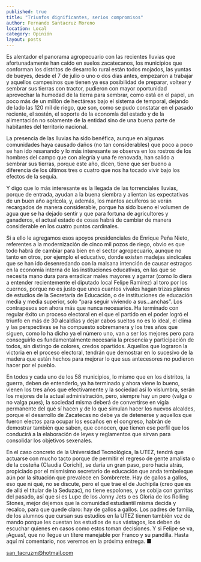 ```yaml
---
published: true
title: "Triunfos dignificantes, serios compromisos"
author: Fernando Santacruz Moreno
location: Local
category: Opinión
layout: posts
---
```


Es alentador el panorama agropecuario con las recientes lluvias que afortunadamente han caído en suelos zacatecanos, los municipios que conforman los distritos de desarrollo rural están todos mojados, las yuntas de bueyes, desde el 7 de julio o uno o dos días antes, empezaron a trabajar y aquellos campesinos que tienen ya esa posibilidad de preparar, voltear y sembrar sus tierras con tractor, pudieron con mayor oportunidad aprovechar la humedad de la tierra para sembrar, como está en el papel, un poco más de un millón de hectáreas bajo el sistema de temporal, dejando de lado las 120 mil de riego, que son, como se pudo constatar en el pasado reciente, el sostén, el soporte de la economía del estado y de la alimentación no solamente de la entidad sino de una buena parte de habitantes del territorio nacional.

La presencia de las lluvias ha sido benéfica, aunque en algunas comunidades haya causado daños (no tan considerables) que poco a poco se han ido resanando y lo más interesante se observa en los rostros de los hombres del campo que con alegría y una fe renovada, han salido a sembrar sus tierras, porque este año, dicen, tiene que ser bueno a diferencia de los últimos tres o cuatro que nos ha tocado vivir bajo los efectos de la sequía.

Y digo que lo más interesante es la llegada de las torrenciales lluvias, porque de entrada, ayudan a la buena siembra y alientan las expectativas de un buen año agrícola, y, además, los mantos acuíferos se verán recargados de manera considerable, porque ha sido bueno el volumen de agua que se ha dejado sentir y que para fortuna de agricultores y ganaderos, el actual estado de cosas habrá de cambiar de manera considerable en los cuatro puntos cardinales.

Si a ello le agregamos esos apoyos presidenciales de Enrique Peña Nieto, referentes  a la modernización de cinco mil pozos de riego, obvio es que todo habrá de cambiar para bien en el sector agropecuario, aunque no tanto en otros, por ejemplo el educativo, donde existen madejas sindicales que se han ido desenredando con la malsana intención de causar estragos en la economía interna de las instituciones educativas, en las que se necesita mano dura para erradicar males mayores y agarrar (como lo diera a entender recientemente el diputado local Felipe Ramírez) al toro por los cuernos, porque no es justo que unos cuantos vivales hagan trizas planes de estudios de la Secretaría de Educación, o de instituciones de educación media y media superior, solo “para seguir viviendo a sus…anchas”.
Los contrapesos son ahora más que nunca necesarios. Ha terminado con regular éxito un proceso electoral en el que el partido en el poder logró el triunfo en más de 30 alcaldías y dejar cabos sueltos no es lo ideal, el clima y las perspectivas  se ha compuesto  sobremanera y los tres años que siguen, como lo ha dicho ya el número uno, van a ser los mejores pero para conseguirlo es fundamentalmente necesaria la presencia y participación de todos, sin distingo de colores, credos opartidos. Aquellos que lograron la victoria en el proceso electoral, tendrán que demostrar en lo sucesivo de la madera que están hechos para mejorar lo que sus antecesores no pudieron hacer por el pueblo.

En todos y cada uno de los 58 municipios, lo mismo que en los distritos, la guerra, deben de entenderlo, ya ha terminado y ahora viene lo bueno, vienen los tres años que efectivamente y la sociedad así lo vislumbra, serán los mejores de la actual administración, pero, siempre hay un pero (valga o no valga pues), la sociedad misma deberá de convertirse en vigía permanente del qué sí hacen y de lo que simulan hacer los nuevos alcaldes, porque el desarrollo de Zacatecas no debe ya de detenerse y aquellos que fueron electos para ocupar los escaños en el congreso, habrán de demostrar también que saben, que conocen, que tienen ese perfil que los conducirá a la elaboración de leyes y reglamentos que sirvan para consolidar los objetivos sexenales. 

En el caso concreto de la Universidad Tecnológica, la UTEZ, tendrá que actuarse con mucho tacto porque de permitir el regreso de gente amalista o de la costeña (Claudia Corichi), se daría un gran paso, pero hacia atrás, propiciado por el mismísimo secretario de educación que anda tembeleque aún por la situación que prevalece en Sombrerete.  Hay de gallos a gallos, eso que ni qué, no se discute, pero el que trae el de Juchipila (creo que es de allá el titular de la Seduzac), no tiene espolones, y se cobija con garritas del pasado, así que si es Lupe de los Jonny Jets  o es Gloria de los Rolling Stones, mejor dejemos que la comunidad  estudiantil misma decida y recalco, para que quede claro: hay de gallos a gallos.
Los padres de familia, de los alumnos que cursan sus estudios en la UTEZ tienen también voz de mando porque les cuestan los estudios de sus vástagos, los deben de escuchar quienes en casos como estos toman decisiones. Y si Felipe se va, ¡Aguas!, que no llegue un títere manejable por Franco y su pandilla.
Hasta aquí mi comentario, nos veremos en la próxima entrega. ■

san_tacruzm@hotmail.com
